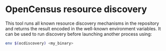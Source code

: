 # OpenCensus resource discovery

This tool runs all known resource discovery mechanisms in the repository and
returns the result encoded in the well-known environment variables.
It can be used to run discovery before launching another process using:

```bash
env $(ocdiscovery) <my_binary>
```

